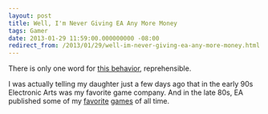 ```yaml
---
layout: post
title: Well, I'm Never Giving EA Any More Money
tags: Gamer
date: 2013-01-29 11:59:00.000000000 -08:00
redirect_from: /2013/01/29/well-im-never-giving-ea-any-more-money.html
---
```


There is only one word for [this behavior](http://www.techdirt.com/articles/20130127/19023721799/redditor-points-out-flaws-simcitys-online-only-drm-gets-banned-ea-his-troubles.shtml), reprehensible.

I was actually telling my daughter just a few days ago that in the early 90s Electronic Arts was my favorite game company.  And in the late 80s, EA published some of my [favorite](http://en.wikipedia.org/wiki/Archon:_The_Light_and_the_Dark) [games](http://en.wikipedia.org/wiki/Archon_II:_Adept) of all time.
